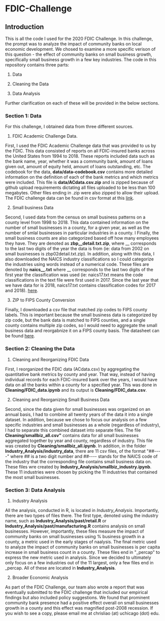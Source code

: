 # FDIC-Challenge

<h2> Introduction </h2>
This is all the code I used for the 2020 FDIC Challenge. In this challenge, the prompt was to analyze the impact of community banks on local economic development. We chosed to examine a more specific verison of this question - the effect of community banks on small business growth, specifically small business growth in a few key industries. 
The code in this repository contains three parts:

1. Data 

2. Cleaning the Data

3. Data Analysis

Further clarification on each of these will be provided in the below sections. 
<h3> Section 1: Data </h3>
For this challenge, I obtained data from three different sources. 

1. FDIC Academic Challenge Data.

First, I used the FDIC Academic Challenge data that was provided to us by the FDIC. This data consisted of reports on all FDIC-insured banks across the United States from 1994 to 2018. These reports included data such as the bank name, year, whether it was a community bank, amount of loans given out, amount of equity held, amount of loans outstanding, etc. The codebook for the data, **data/data-codebook.csv** contains more detailed information on the definition of each of the bank metrics and which metrics were included. This file is **data/ACdata.csv.zip** and is zipped because of github upload requirements dictating all files uploaded to be less than 100 megabytes. Other files ending in .zip were also zipped to allow their upload. The FDIC challenge data can be found in csv format at this [link][1]. 

2. Small business Data

Second, I used data from the census on small business patterns on a county level from 1998 to 2018. This data contained information on the number of small businesses in a county, for a given year, as well as the number of smlal businesses in particular industries in a county. I Finally, the small business counts are also categorized based off how many employees they have. They are denoted as **zbp__detail.txt.zip**, where __ corresponds to the last two digits of the year the data is from (ie: data from 2002 on small businesses is zbp02detail.txt.zip). In addition, along with this data, I also downloaded the NAICS industry classifications so I could categorize the industries using words instead of a numerical code. These files are denoted by **naics__.txt** where __ corresponds to the last two digits of the first year the classification was used (ie: naics17.txt means the code classifications in the text file were first used in 2017. Since the last year that we have data for is 2018, naics17.txt contains classification codes for 2017 and 2018). [here][2].
  
3. ZIP to FIPS County Conversion

Finally, I downloaded a csv file that matched zip codes to FIPS county labels. This is important because the small business data is categorized by zip code, but the bank data is matched to FIPS counties, and a single county contains multiple zip codes, so I would need to aggregate the small business data and reorgabnize it on a FIPS county basis. The datasheet can be found [here][3].

<h3> Section 2: Cleaning the Data </h3>

1. Cleaning and Reorganizing FDIC Data

First, I reorganized the FDIC data (ACdata.csv) by aggregating the quantitative bank metrics by county and year. That way, instead of having individual records for each FDIC-insured bank over the years, I would have data on all the banks within a county for a specified year. This was done in **Cleaning/FDIC_data.ipynb** and its output is **Cleaning/FDIC_data.csv**.

2. Cleaning and Reorganizing Small Business Data

Second, since the data given for small businesses was organized on an annual basis, I had to combine all twenty years of the data it into a single dataset. In addition, because we chose to focus our analysis on a few specific industries and small businesses as a whole (regardless of industry), I had to separate this combined dataset into separate files. The file **Cleaning/smallbiz_all.csv"** contains data for all small businesses aggregated together by year and county, regardless of industry. This file was created by **Cleaning/smallbiz_all.ipynb**. In addition, in the folder **Industry_Analysis/industry_data**, there are 11 csv files, of the format "##----" where ## is a two digit number and ##---- stands for the NAICS code of the industry that the corresponding file contains small business data on. These files wre created by **Industry_Analysis/smallbiz_industry.ipynb**. These 11 industries were chosen by picking the 11 industries that contained the most small businesses. 

<h3> Section 3: Data Analysis </h3>

1. Industry Analysis

All the analysis, conducted in R, is located in *Industry_Analysis*. Importantly, there are two types of files there. The first type, denoted using the industry name, such as **Industry_Analysis/past/retail.R** or **Industry_Analysis/past/manufacturing.R** contains analysis on small businesses. However, importantly, these files measure the impact of community banks on small businesses using % business growth in a county, a metric used in the early stages of naalysis. The final metric used to analyze the impact of community banks on small businesses is per capita increase in small business count in a county. These files end in "\_percap" to express the new metric used in analysis. Since we decided to ultimately only focus on a few industries out of the 11 largest, only a few files end in \_percap. All of these are located in **Industry\_Analysis**. 

2. Broader Economic Analysis

As part of the FDIC Challenge, our team also wrote a report that was eventually submitted to the FDIC challenge that included our empirical findings but also included policy suggestions. We found that prominent community bank presence had a positive effect overall on small businesses growth in a county and this effect was magnified post-2008 recession. 
If you wish to see a copy, please email me at chrisliao (at) uchicago (dot) edu. 

[1]: https://www.fdic.gov/analysis/academic-challenge/files/academic-challenge-data-csv.zip "Title"
[2]: https://www.census.gov/programs-surveys/cbp/data/datasets.html "Title"
[3]: https://www.kaggle.com/danofer/zipcodes-county-fips-crosswalk "Title"
